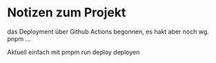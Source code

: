# Notizen zum Projekt

das Deployment über Github Actions begonnen, es hakt aber noch wg. pnpm ...

Aktuell einfach mit pmpm run deploy deployen

